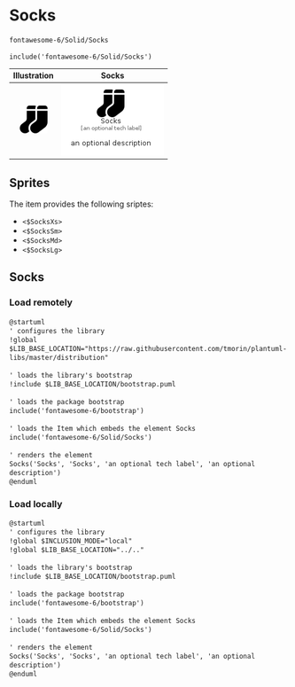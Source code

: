 # Socks


```text
fontawesome-6/Solid/Socks
```

```text
include('fontawesome-6/Solid/Socks')
```



| Illustration | Socks |
| :---: | :---: |
| ![illustration for Illustration](../../fontawesome-6/Solid/Socks.png) | ![illustration for Socks](../../fontawesome-6/Solid/Socks.Local.png) |



## Sprites
The item provides the following sriptes:

- `<$SocksXs>`
- `<$SocksSm>`
- `<$SocksMd>`
- `<$SocksLg>`





## Socks

### Load remotely
```plantuml
@startuml
' configures the library
!global $LIB_BASE_LOCATION="https://raw.githubusercontent.com/tmorin/plantuml-libs/master/distribution"

' loads the library's bootstrap
!include $LIB_BASE_LOCATION/bootstrap.puml

' loads the package bootstrap
include('fontawesome-6/bootstrap')

' loads the Item which embeds the element Socks
include('fontawesome-6/Solid/Socks')

' renders the element
Socks('Socks', 'Socks', 'an optional tech label', 'an optional description')
@enduml
```

### Load locally
```plantuml
@startuml
' configures the library
!global $INCLUSION_MODE="local"
!global $LIB_BASE_LOCATION="../.."

' loads the library's bootstrap
!include $LIB_BASE_LOCATION/bootstrap.puml

' loads the package bootstrap
include('fontawesome-6/bootstrap')

' loads the Item which embeds the element Socks
include('fontawesome-6/Solid/Socks')

' renders the element
Socks('Socks', 'Socks', 'an optional tech label', 'an optional description')
@enduml
```

